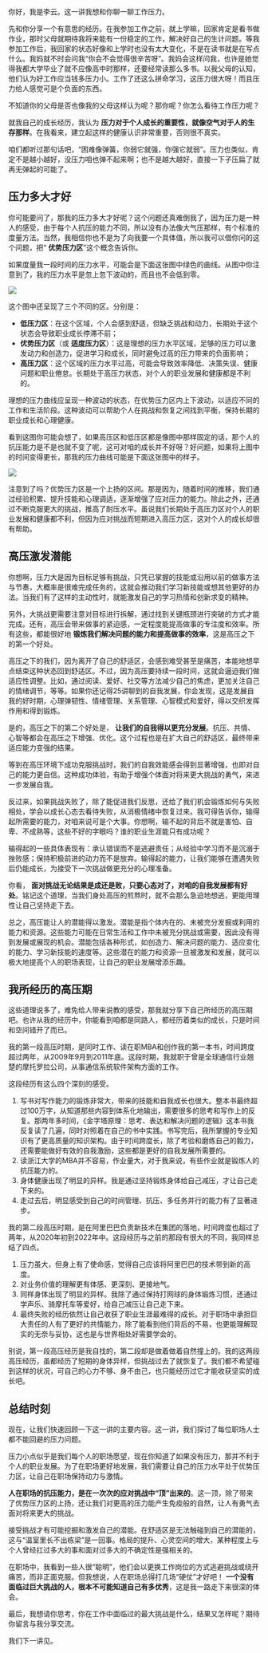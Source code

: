 你好，我是李云。这一讲我想和你聊一聊工作压力。

先和你分享一个有意思的经历。在我参加工作之前，就上学嘛，回家肯定是看书做作业，那时父母就期待我将来能有一份稳定的工作，解决好自己的生计问题。等我参加工作后，我回家的状态好像和上学时也没有太大变化，不是在读书就是在写点什么。我妈就不时会问我“你会不会觉得很辛苦呀”。我妈会这样问我，也许是她觉得我都大学毕业了就不应像高中时那样，还要经常读那么多书。以我父母的认知，他们认为好工作应当钱多压力小。工作了还这么拼命学习，这压力很大呀！而且压力给人感觉可是个负面的东西。

不知道你的父母是否也像我的父母这样认为呢？那你呢？你怎么看待工作压力呢？

就我自己的成长经历，我认为 **压力对于个人成长的重要性，就像空气对于人的生存那样**。在我看来，建立起这样的健康认识非常重要，否则很不真实。

咱们都听过那句话吧，“困难像弹簧，你弱它就强，你强它就弱”。压力也类似，肯定不是越小越好，没压力咱也弹不起来啊；也不是越大越好，直接一下子压扁了就再无弹起的可能了。

## 压力多大才好

你可能要问了，那我的压力多大才好呢？这个问题还真难倒我了，因为压力是一种人的感受，由于每个人抗压的能力不同，所以没有办法像大气压那样，有个标准的度量方法。当然，我相信你也不是为了向我要一个具体值，所以我可以借你问的这个问题，把“ **优势压力区**”这个概念告诉你。

如果度量我一段时间的压力水平，可能会是下面这张图中绿色的曲线。从图中你注意到了，我的压力水平是忽上忽下波动的，而且也不会低到零。

![](https://static001.geekbang.org/resource/image/28/8f/28d5f0634fca528b5ff4ee9e0879e68f.jpg?wh=4001x2250)

这个图中还呈现了三个不同的区。分别是：

- **低压力区**：在这个区域，个人会感到舒适，但缺乏挑战和动力，长期处于这个状态会导致职业成长停滞不前；
- **优势压力区**（或 **适度压力区**）：这是理想的压力水平区域，足够的压力可以激发动力和创造力，促进学习和成长，同时避免过高的压力带来的负面影响；
- **高压力区**：这个区域的压力水平过高，可能会导致效率降低、决策失误、健康问题和职业倦怠。长期处于高压力状态，对个人的职业发展和健康都是不利的。

理想的压力曲线应呈现一种波动的状态，在优势压力区内上下波动，以适应不同的工作和生活阶段。这种波动可以帮助个人在挑战和恢复之间找到平衡，保持长期的职业成长和心理健康。

看到这图你可能会想了，如果高压区和低压区都是像图中那样固定的话，那个人的抗压能力是不是也就不变了呢，这可对咱的成长并不好呀？好问题，如果将上图中的时间变得更长，那我的压力曲线可能是下面这张图中的样子。

![](https://static001.geekbang.org/resource/image/95/fc/9534fe476a87f3e63080d0575e2068fc.jpg?wh=4000x2250)

注意到了吗？优势压力区是一个上扬的区间。那是因为，随着时间的推移，我们通过经验积累、提升技能和心理调适，逐渐增强了应对压力的能力。除此之外，还通过不断克服更大的挑战，推高了耐压水平。虽说我们长期处于高压力区对个人的职业发展和健康都不利，但因为应对挑战而短期进入高压力区，这对个人的成长却很有帮助。

## 高压激发潜能

你想啊，压力大是因为目标足够有挑战，只凭已掌握的技能或沿用以前的做事方法与节奏，大概率是很难完成任务的，这就会推动我们学习新技能或想其他更好的办法。当我们有了这样的主动性时，就能激发自己的学习热情和创新求变的精神。

另外，大挑战更需要注意对目标进行拆解，通过找到关键瓶颈进行突破的方式才能完成。还有，高压会带来做事的紧迫感，一定程度能提高做事的专注度和效率。所有这些，都能很好地 **锻炼我们解决问题的能力和提高做事的效率**，这是高压之下的第一个好处。

高压之下的我们，因为离开了自己的舒适区，会感到难受甚至是痛苦，本能地想早点结束这种状态回到舒适区。不过，因为高压要持续一段时间，这就会逼迫我们做适应性调整。比如，通过阅读、爱好、社交等方法减少自己的焦虑，更加关注自己的情绪调节，等等。如果你还记得25讲聊到的自我发展，你会发现，这是发展自我的好时期，心理弹韧性、情绪管理、关系管理、心智模式和爱好，得以交织发挥作用和得到锻炼。

是的，高压之下的第二个好处是， **让我们的自我得以更充分发展**。抗压、共情、心智等都会在高压之下增强、优化。这个过程也是在扩大自己的舒适区，最终带来适应能力变强的结果。

等到在高压环境下成功克服挑战时，我们的自我效能感会得到显著增强，也即对自己的能力更自信。这种成功体验，有助于增强个体面对将来更大挑战的勇气，来进一步发展自我。

反过来，如果挑战失败了，除了能促进我们反思，还给了我们机会锻炼如何与失败相处，学会以成长心态去看待失败，从消极情绪中恢复过来。我可得告诉你，输得起所需要的能力，对咱来说可是个大事。你想啊，输不起的背后不就是害怕、自卑、不成熟等，这些不好的字眼吗？谁的职业生涯能只有成功呢？

输得起的一些具体表现有：承认错误而不是逃避责任；从经验中学习而不是沉溺于挫败感；保持积极前进的动力而不是放弃。输得起的能力，让我们能够在遭遇失败后仍能成长，为接受下一次挑战做更充分的心理准备。

你看， **面对挑战无论结果是成还是败，只要心态对了，对咱的自我发展都有好处**。铭记这个道理，当我们身处高压的煎熬时，就不会那么急迫地想逃，更能用理性让自己坚持走下去。

总之，高压能让人的潜能得以激发。潜能是指个体内在的、未被充分发掘或利用的能力和资源。这些能力可能在日常生活和工作中未被充分挑战或需要，因此没有得到发展或展现的机会。潜能包括各种形式，如创造力、解决问题的能力、适应变化的能力、学习新技能的速度等。这些潜在的能力和资源一旦被激发和发展，就可以极大地提高个人的职场表现，让自己的职业发展增添乐趣。

## 我所经历的高压期

这些道理说多了，难免给人带来说教的感受，那我就分享下自己所经历的高压期吧。也许从我的经历中，你能看到咱都是同路人，都经历着类似的成长，只是时间和空间错开了而已。

我的第一段高压时期，是同时工作、读在职MBA和创作我的第一本书，时间跨度超过两年，从2009年9月到2011年底。这段时期，我就职于曾是全球通信行业翘楚的摩托罗拉公司，从事通信系统软件架构方面的工作。

这段经历有这么四个深刻的感受。

1. 写书对写作能力的锻炼非常大，带来的技能和自我成长也很大。整本书最终超过100万字，从知道那些内容到体系化地输出，需要很多的思考和写作上的反复。那两年多时间，《金字塔原理：思考、表达和解决问题的逻辑》这本书我反复读了几遍，同时对照着在自己的书中实践。书写完后，我所掌握的专业知识有了更高质量的知识架构。由于时间跨度长，除了考验和磨练自己的毅力，还需要能做好有效的自我激励，这些都是更好的自我发展所需要的。
2. 读浙江大学的MBA并不容易，作业量大，对于我来说，有些作业就是锻炼人的抗压能力的。
3. 身体健康出现了明显的异样。我是通过坚持锻炼身体给自己减压，才让自己走下来的。
4. 走过去后，明显感受到自己的时间管理、抗压、多任务并行的能力有了显著进步。

我的第二段高压时期，是在阿里巴巴负责新技术在集团的落地，时间跨度也超过了两年，从2020年初到2022年中。这段经历与之前的那段有很大的不同，我同样总结了四点。

1. 压力虽大，但身上有了使命感，觉得自己应该将阿里巴巴的技术带到新的高度。
2. 对业务价值的理解更有体感、更深刻、更接地气。
3. 同样身体出现了明显的异样。我除了通过保持打网球的身体锻炼习惯，还通过学声乐、骑摩托车等爱好，给自己减压让自己走下来。
4. 最终失败的经历依然让自己收获了职业生涯最难得的成长。对于职场中承担巨大责任的人有了更好的共情能力，除了能看到他们背后的不易，也更能理解现实的无奈与妥协，这也是与世界相处好需要学会的。

别说，第一段高压经历是我自找的，第二段却是做着做着自然撞上的。我的这两段高压经历，虽都经历了短期的身体异样，但挑战过去了就恢复了。我们都不希望碰到这样的状况，可自己的心力不够、身不由己，也只能经历过它才能收获坚实的成长吧。

## 总结时刻

现在，让我们快速回顾一下这一讲的主要内容。这一讲，我们探讨了每位职场人士都不能回避的压力问题。

压力小点似乎是我们每个人的职场愿望，现在你知道了如果没有压力，那并不利于个人的职业发展。为了在职场更好地发展，我们需要让自己的压力水平处于优势压力区，让自己在职场保持动力与激情。

**人在职场的抗压能力，是在一次次的应对挑战中“顶”出来的**。这一顶，除了带来了优势压力区的上扬，还让我们对更高的压力能产生免疫般的自然，让人有勇气去面对将来更大的挑战。

接受挑战才有可能挖掘和激发自己的潜能。在舒适区是无法触碰到自己的潜能的，这与“温室里长不出栋梁”是一回事。格局的提升、心灵空间的增大，某种程度上与个人曾经扛过多大的事和面对过多大的不确定性是强相关的。

在职场中，我看到一些人很“聪明”，他们会以更换工作岗位的方式逃避挑战或绕开痛苦，而非正面克服。但我想说，人在职场总得打几场“硬仗”才好吧！ **一个没有面临过巨大挑战的人，根本不可能知道自己有多优秀**，这是我一路走下来很深的体会。

最后，我想请你思考，你在工作中面临过的最大挑战是什么，结果又怎样呢？期待你留言与我分享交流。

我们下一讲见。